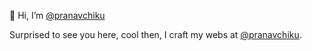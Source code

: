 👋 Hi, I’m [@pranavchiku](https://github.com/pranavchiku)

<!---
Pranavchikuwbd/Pranavchikuwbd is a ✨ special ✨ repository because its `README.md` (this file) appears on your GitHub profile.
You can click the Preview link to take a look at your changes.
--->

Surprised to see you here, cool then, I craft my webs at [@pranavchiku](https://github.com/pranavchiku).

